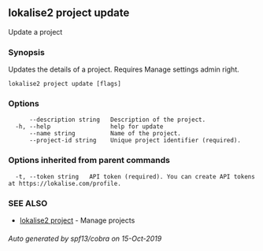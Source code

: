 ## lokalise2 project update

Update a project

### Synopsis

Updates the details of a project. Requires Manage settings admin right.

```
lokalise2 project update [flags]
```

### Options

```
      --description string   Description of the project.
  -h, --help                 help for update
      --name string          Name of the project.
      --project-id string    Unique project identifier (required).
```

### Options inherited from parent commands

```
  -t, --token string   API token (required). You can create API tokens at https://lokalise.com/profile.
```

### SEE ALSO

* [lokalise2 project](lokalise2_project.md)	 - Manage projects

###### Auto generated by spf13/cobra on 15-Oct-2019
